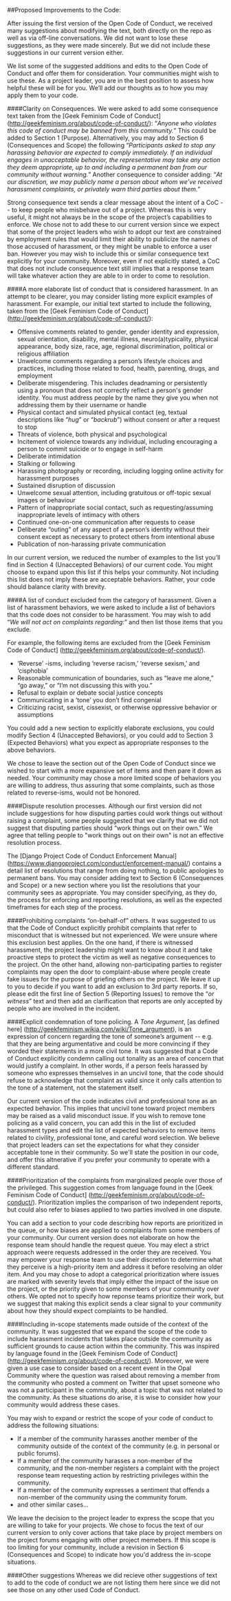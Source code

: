 ##Proposed Improvements to the Code:

After issuing the first version of the Open Code of Conduct, we received many suggestions about modifying the text, both directly on the repo as well as via off-line conversations. We did not want to lose these suggestions, as they were made sincerely. But we did not include these suggestions in our current version either.

We list some of the suggested additions and edits to the Open Code of Conduct and offer them for consideration. Your communities might wish to use these. As a project leader, you are in the best position to assess how helpful these will be for you. We’ll add our thoughts as to how you may apply them to your code.

####Clarity on Consequences.
We were asked to add some consequence text taken from the [Geek Feminism Code of Conduct] (http://geekfeminism.org/about/code-of-conduct/): “_Anyone who violates this code of conduct may be banned from this community._” This could be added to Section 1 (Purpose). Alternatively, you may add to Section 6 (Consequences and Scope) the following “_Participants asked to stop any harassing behavior are expected to comply immediately. If an individual engages in unacceptable behavior, the representative may take any action they deem appropriate, up to and including a permanent ban from our community without warning._” Another consequence to consider adding: “_At our discretion, we may publicly name a person about whom we’ve received harassment complaints, or privately warn third parties about them._” 

Strong consequence text sends a clear message about the intent of a CoC -- to keep people who misbehave out of a project. Whereas this is very useful, it might not always be in the scope of the project’s capabilities to enforce. We chose not to add these to our current version since we expect that some of the project leaders who wish to adopt our text are constrained by employment rules that would limit their ability to publicize the names of those accused of harassment, or they might be unable to enforce a user ban. However you may wish to include this or similar consequence text explicitly for your community. Moreover, even if not explicitly stated, a CoC that does not include consequence text still implies that a response team will take whatever action they are able to in order to come to resolution.

####A more elaborate list of conduct that is considered harassment.
In an attempt to be clearer, you may consider listing more explicit examples of harassment. For example, our initial text started to include the following, taken from the [Geek Feminism Code of Conduct] (http://geekfeminism.org/about/code-of-conduct/):
  * Offensive comments related to gender, gender identity and expression, sexual orientation, disability, mental illness, neuro(a)typicality, physical appearance, body size, race, age, regional discrimination, political or religious affiliation
  * Unwelcome comments regarding a person’s lifestyle choices and practices, including those related to food, health, parenting, drugs, and employment
  * Deliberate misgendering. This includes deadnaming or persistently using a pronoun that does not correctly reflect a person's gender identity. You must address people by the name they give you when not addressing them by their username or handle
  * Physical contact and simulated physical contact (eg, textual descriptions like “*hug*” or “*backrub*”) without consent or after a request to stop
  * Threats of violence, both physical and psychological
  * Incitement of violence towards any individual, including encouraging a person to commit suicide or to engage in self-harm
  * Deliberate intimidation
  * Stalking or following
  * Harassing photography or recording, including logging online activity for harassment purposes
  * Sustained disruption of discussion
  * Unwelcome sexual attention, including gratuitous or off-topic sexual images or behaviour
  * Pattern of inappropriate social contact, such as requesting/assuming inappropriate levels of intimacy with others
  * Continued one-on-one communication after requests to cease
  * Deliberate “outing” of any aspect of a person’s identity without their consent except as necessary to protect others from intentional abuse
  * Publication of non-harassing private communication

In our current version, we reduced the number of examples to the list  you’ll find in Section 4 (Unaccepted Behaviors) of our current code. You might choose to expand upon this list if this helps your community. Not including this list does not imply these are acceptable behaviors. Rather, your code should balance clarity with brevity.

####A list of conduct excluded from the category of harassment. 
Given a list of harassment behaviors, we were asked to include a list of behaviors that ths code does not consider to be harassment. You may wish to add “_We will not act on complaints regarding:_” and then list those items that you exclude.

For example, the following items are excluded from the [Geek Feminism Code of Conduct] (http://geekfeminism.org/about/code-of-conduct/).
  * ‘Reverse’ -isms, including ‘reverse racism,’ ‘reverse sexism,’ and ‘cisphobia’ 
  * Reasonable communication of boundaries, such as “leave me alone,” “go away,” or “I’m not discussing this with you.”
  * Refusal to explain or debate social justice concepts
  * Communicating in a ‘tone’ you don’t find congenial
  * Criticizing racist, sexist, cissexist, or otherwise oppressive behavior or assumptions

You could add a new section to explicitly elaborate exclusions, you could modify Section 4 (Unaccepted Behaviors), or you could add to Section 3 (Expected Behaviors) what you expect as appropriate responses to the above behaviors. 

We chose to leave the section out of the Open Code of Conduct since we wished to start with a more expansive set of items and then pare it down as needed. Your community may chose a more limited scope of behaviors you are willing to address, thus assuring that some complaints, such as those related to reverse-isms, would not be honored.

####Dispute resolution processes.
Although our first version did not include suggestions for how disputing parties could work things out without raising a complaint, some people suggested that we clarify that we did not suggest that disputing parties should “work things out on their own.” We agree that telling people to "work things out on their own" is not an effective resolution process. 

The [Django Project Code of Conduct Enforcement Manual] (https://www.djangoproject.com/conduct/enforcement-manual/) contains a detail list of resolutions that range from doing nothing, to public apologies to permanent bans. You may consider adding text to Section 6 (Consequences and Scope) or a new section where you list the resolutions that your community sees as appropriate. You may consider specifying, as they do, the process for enforcing and reporting resolutions, as well as the expected timeframes for each step of the process. 

####Prohibiting complaints “on-behalf-of” others. 
It was suggested to us that the Code of Conduct explicitly prohibit complaints that refer to misconduct that is witnessed but not experienced. We were unsure where this exclusion best applies. On the one hand, if there is witnessed harassment, the project leadership might want to know about it and take proactive steps to protect the victim as well as negative consequences to the project. On the other hand, allowing non-participating parties to register complaints may open the door to complaint-abuse where people create fake issues for the purpose of griefing others on the project. We leave it up to you to decide if you want to add an exclusion to 3rd party reports. If so, please edit the first line of Section 5 (Reporting Issues) to remove the “_or witness_” text and then add an clarification that reports are only accepted by people who are involved in the incident.

####Explicit condemnation of tone policing. 
A _Tone Argument_, [as defined here] (http://geekfeminism.wikia.com/wiki/Tone_argument), is an expression of concern regarding the tone of someone’s argument -- e.g. that they are being argumentative and could be more convincing if they worded their statements in a more civil tone. It was suggested that a Code of Conduct explicitly condemn calling out tonality as an area of concern that would justify a complaint. In other words, if a person feels harassed by someone who expresses themselves in an uncivil tone, that the code should refuse to acknowledge that complaint as valid since it only calls attention to the tone of a statement, not the statement itself.

Our current version of the code indicates civil and professional tone as an expected behavior. This implies that uncivil tone toward project members may be raised as a valid misconduct issue. If you wish to remove tone policing as a valid concern, you can add this in the list of excluded harassment types and edit the list of expected behaviors to remove items related to civility, professional tone, and careful word selection. We believe that project leaders can set the expectations for what they consider acceptable tone in their community. So we'll state the position in our code, and offer this altnerative if you prefer your community to operate with a different standard.

####Prioritization of the complaints from marginalized people over those of the privileged. 
This suggestion comes from language found in the [Geek Feminism Code of Conduct] (http://geekfeminism.org/about/code-of-conduct/). Prioritization implies the comparison of two independent reports, but could also refer to biases applied to two parties involved in one dispute. 

You can add a section to your code describing how reports are prioritized in the queue, or how biases are applied to complaints from some members of your community. Our current version does not elaborate on how the response team should handle the request queue. You may elect a strict approach weere requests addressed in the order they are received. You may empower your response team to use their discretion to determine what they perceive is a high-priority item and address it before resolving an older item. And you may chose to adopt a categorical prioritization where issues are marked with severity levels that imply either the impact of the issue on the project, or the priority given to some members of your community over others. We opted not to specify how reponse teams prioritize their work, but we suggest that making this explicit sends a clear signal to your community about how they should expect complaints to be handled. 

####Including in-scope statements made outside of the context of the community. 
It was  suggested that we expand the scope of the code to include harassment incidents that takes place outside the community as sufficient grounds to cause action within the community. This was inspired by language found in the [Geek Feminism Code of Conduct] (http://geekfeminism.org/about/code-of-conduct/). Moreover, we were given a use case to consider based on a recent event in the Opal Community where the question was raised about removing a member from the community who posted a comment on Twitter that upset someone who was not a participant in the community, about a topic that was not related to the community. As these situations do arise, it is wise to consider how your community would address these cases.

You may wish to expand or restrict the scope of your code of conduct to address the following situations: 
  * If a member of the community harasses another member of the community outside of the context of the community (e.g. in personal or public forums).
  * If a member of the community harasses a non-member of the community, and the non-member registers a complaint with the project response team requesting action by restricting privileges within the community.
  * If a member of the community expresses a sentiment that offends a non-member of the community using the community forum.
  * and other similar cases...

We leave the decision to the project leader to express the scope that you are willing to take for your projects. We chose to focus the text of our current version to only cover actions that take place by project members on the project forums engaging with other project memebers. If this scope is too limiting for your community, include a revision in Section 6 (Consequences and Scope) to indicate how you'd address the in-scope situations.

####Other suggestions
Whereas we did recieve other suggestions of text to add to the code of conduct we are not listing them here since we did not see those on any other used Code of Conduct.  
